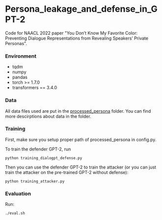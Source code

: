 # Persona_leakage_and_defense_in_GPT-2
Code for NAACL 2022 paper "You Don’t Know My Favorite Color: Preventing Dialogue Representations from Revealing Speakers’ Private Personas".


### Environment

* tqdm
* numpy
* pandas
* torch >= 1.7.0
* transformers == 3.4.0


### Data
All data files used are put in the [processed_persona](https://github.com/HKUST-KnowComp/Persona_leakage_and_defense_in_GPT-2/tree/main/processed_persona) folder. You can find more descirptions about data in the folder.


### Training
First, make sure you setup proper path of processed_persona in config.py.

To train the defender GPT-2, run 
```
python training_dialogpt_defense.py
```
Then you can use the defender GPT-2 to train the attacker (or you can just train the attacker on the pre-trained GPT-2 without defense):
```
python training_attacker.py
```

### Evaluation
Run:
```
./eval.sh
```
